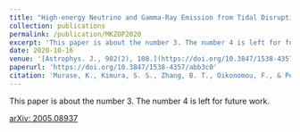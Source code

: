 ```yaml
---
title: "High-energy Neutrino and Gamma-Ray Emission from Tidal Disruption Events"
collection: publications
permalink: /publication/MKZOP2020
excerpt: 'This paper is about the number 3. The number 4 is left for future work.'
date: 2020-10-16
venue: '[Astrophys. J., 902(2), 108.](https://doi.org/10.3847/1538-4357/abb3c0)'
paperurl: 'https://doi.org/10.3847/1538-4357/abb3c0'
citation: 'Murase, K., Kimura, S. S., Zhang, B. T., Oikonomou, F., & Petropoulou, M. (2020). High-Energy Neutrino and Gamma-Ray Emission from Tidal Disruption Events. Astrophys. J., 902(2), 108. https://doi.org/10.3847/1538-4357/abb3c0'
---
```

This paper is about the number 3. The number 4 is left for future work.

[arXiv: 2005.08937](https://arxiv.org/abs/2005.08937)